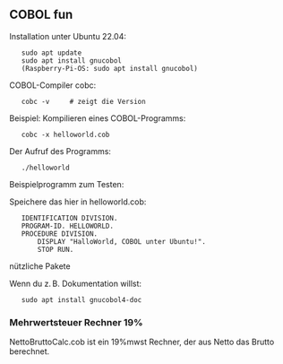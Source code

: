 ## COBOL fun

Installation unter Ubuntu 22.04:

       sudo apt update
       sudo apt install gnucobol  
       (Raspberry-Pi-OS: sudo apt install gnucobol)

COBOL-Compiler cobc:

       cobc -v     # zeigt die Version

Beispiel: Kompilieren eines COBOL-Programms:

       cobc -x helloworld.cob  

Der Aufruf des Programms:  

       ./helloworld

Beispielprogramm zum Testen:

Speichere das hier in helloworld.cob:

       IDENTIFICATION DIVISION.
       PROGRAM-ID. HELLOWORLD.
       PROCEDURE DIVISION.
           DISPLAY "HalloWorld, COBOL unter Ubuntu!".
           STOP RUN.


nützliche Pakete

Wenn du z. B. Dokumentation willst:

       sudo apt install gnucobol4-doc  


    
### Mehrwertsteuer Rechner 19%

NettoBruttoCalc.cob ist ein 19%mwst Rechner, der aus Netto das Brutto berechnet.
